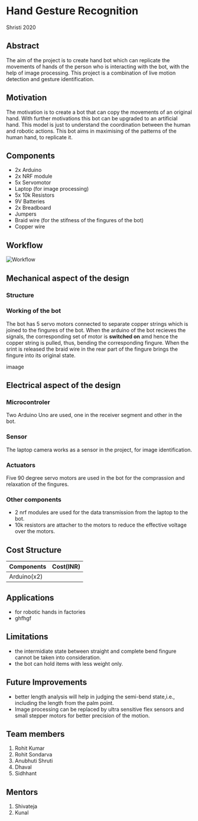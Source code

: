 # Hand Gesture Recognition
   Shristi 2020

## Abstract
   
   The aim of the project is to create hand bot which can replicate the movements of hands of the person who is interacting with the bot, with the help of image processing. This project is a combination of live motion detection and gesture identification.
   

## Motivation 
   The motivation is to create a bot that can copy the movements of an original hand. With further motivations this bot can be upgraded to an artificial hand. This model is just to understand the coordination between the human and robotic actions. This bot aims in maximising of the patterns of the human hand, to replicate it. 

## Components
   
   - 2x Arduino 
   - 2x NRF module
   - 5x Servomotor
   - Laptop (for image processing)
   - 5x 10k Resistors
   - 9V Batteries
   - 2x Breadboard
   - Jumpers
   - Braid wire (for the stifness of the  fingures of the bot)
   - Copper wire

## Workflow
![Workflow](https://static-01.hindawi.com/articles/tswj/volume-2014/267872/figures/267872.fig.001.jpg)

## Mechanical aspect of the design

### Structure
### Working of the bot
   The bot has 5 servo motors connected to separate copper strings which is joined to the fingures of the bot. When the arduino of the bot recieves the signals, the corresponding set of motor is **switched on** amd hence the copper string is pulled, thus, bending the corresponding fingure. When the srint is released the braid wire in the rear part of the fingure brings the fingure into its original state.

   imaage

## Electrical aspect of the design
   
### Microcontroler 
   
   Two Arduino Uno are used, one in the receiver segment and other in the bot.

### Sensor 
   
   The laptop camera works as a sensor in the project, for image identification.

### Actuators 
   
   Five 90 degree servo motors are used in the bot for the comprassion and relaxation of the fingures.

### Other components  
   
   - 2 nrf modules are used for the data transmission from the laptop to the bot.
   - 10k resistors are attacher to the motors to reduce the effective voltage over the motors.

## Cost Structure
| Components | Cost(INR) |
| --- | --- |
| Arduino(x2) |  

## Applications 
 
   - for robotic hands in factories 
   - ghfhgf

## Limitations
   
   - the intermidiate state between straight and complete bend fingure cannot be taken into consideration.
   - the bot can hold items with less weight only.

## Future Improvements 
   
   - better length analysis will help in judging the semi-bend state,i.e., including the length from the palm point.
   - Image processing can be replaced by ultra sensitive flex sensors and small stepper motors for better precision of the motion.

## Team members 
   1. Rohit Kumar 
   2. Rohit Sondarva
   3. Anubhuti Shruti
   4. Dhaval 
   5. Sidhhant 

## Mentors

   1. Shivateja 
   2. Kunal